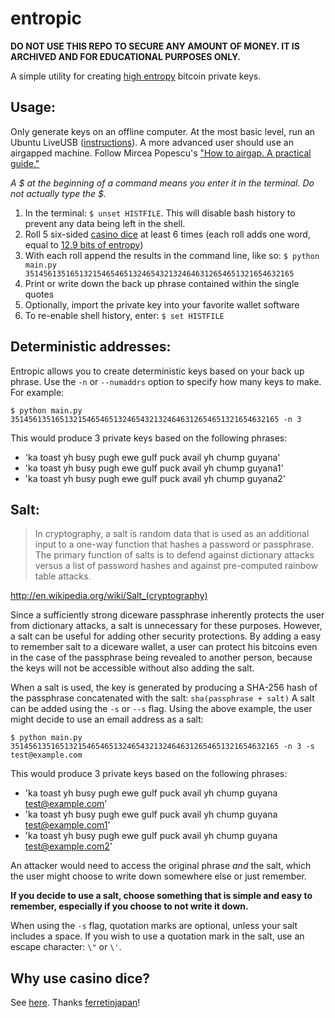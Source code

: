 entropic
========

**DO NOT USE THIS REPO TO SECURE ANY AMOUNT OF MONEY. IT IS ARCHIVED AND FOR EDUCATIONAL PURPOSES ONLY.**

A simple utility for creating [high entropy](http://www.contravex.com/2014/03/14/on-making-high-entropy-bitcoin-paper-wallets/) bitcoin private keys.

## Usage:

Only generate keys on an offline computer. At the most basic level, run an Ubuntu LiveUSB ([instructions](http://www.ubuntu.com/download/desktop/create-a-usb-stick-on-ubuntu)). A more advanced user should use an airgapped machine. Follow Mircea Popescu's ["How to airgap. A practical guide."](http://trilema.com/2013/how-to-airgap-a-practical-guide/)

*A $ at the beginning of a command means you enter it in the terminal. Do not actually type the $.*

1. In the terminal: `$ unset HISTFILE`. This will disable bash history to prevent any data being left in the shell.
2. Roll 5 six-sided [casino dice](http://www.amazon.com/Trademark-Poker-Grade-Serialized-Casino/dp/B000RQ0GLU/) at least 6 times (each roll adds one word, equal to [12.9 bits of entropy](https://en.wikipedia.org/wiki/Diceware))
3. With each roll append the results in the command line, like so: `$ python main.py 351456135165132154654651324654321324646312654651321654632165`
4. Print or write down the back up phrase contained within the single quotes
5. Optionally, import the private key into your favorite wallet software
6. To re-enable shell history, enter: `$ set HISTFILE`


## Deterministic addresses:

Entropic allows you to create deterministic keys based on your back up phrase. Use the `-n` or `--numaddrs` option to specify how many keys to make. For example:

`$ python main.py 351456135165132154654651324654321324646312654651321654632165 -n 3`

This would produce 3 private keys based on the following phrases:

* 'ka toast yh busy pugh ewe gulf puck avail yh chump guyana'
* 'ka toast yh busy pugh ewe gulf puck avail yh chump guyana1'
* 'ka toast yh busy pugh ewe gulf puck avail yh chump guyana2'

## Salt:

> In cryptography, a salt is random data that is used as an additional input to a one-way function that hashes a password or passphrase. The primary function of salts is to defend against dictionary attacks versus a list of password hashes and against pre-computed rainbow table attacks.

http://en.wikipedia.org/wiki/Salt_(cryptography)

Since a sufficiently strong diceware passphrase inherently protects the user from dictionary attacks, a salt is unnecessary for these purposes. However, a salt can be useful for adding other security protections. By adding a easy to remember salt to a diceware wallet, a user can protect his bitcoins even in the case of the passphrase being revealed to another person, because the keys will not be accessible without also adding the salt.

When a salt is used, the key is generated by producing a SHA-256 hash of the passphrase concatenated with the salt: `sha(passphrase + salt)` A salt can be added using the `-s` or `--s` flag. Using the above example, the user might decide to use an email address as a salt:

`$ python main.py 351456135165132154654651324654321324646312654651321654632165 -n 3 -s test@example.com`

This would produce 3 private keys based on the following phrases:

* 'ka toast yh busy pugh ewe gulf puck avail yh chump guyana test@example.com'
* 'ka toast yh busy pugh ewe gulf puck avail yh chump guyana test@example.com1'
* 'ka toast yh busy pugh ewe gulf puck avail yh chump guyana test@example.com2'

An attacker would need to access the original phrase *and* the salt, which the user might choose to write down somewhere else or just remember.

**If you decide to use a salt, choose something that is simple and easy to remember, especially if you choose to not write it down.**

When using the `-s` flag, quotation marks are optional, unless your salt includes a space. If you wish to use a quotation mark in the salt, use an escape character: `\"` or `\'`.

## Why use casino dice?

See [here](http://www.dakkadakka.com/wiki/en/That%27s_How_I_Roll_-_A_Scientific_Analysis_of_Dice). Thanks [ferretinjapan](http://www.reddit.com/user/ferretinjapan)!
